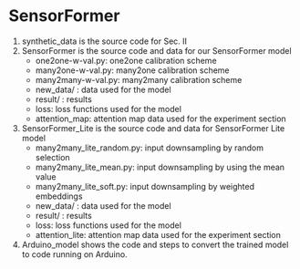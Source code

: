 # SensorFormer

1. synthetic_data is the source code for Sec. II
2. SensorFormer is the source code and data for our SensorFormer model
	* one2one-w-val.py: one2one calibration scheme
	* many2one-w-val.py: many2one calibration scheme
	* many2many-w-val.py: many2many calibration scheme
	* new_data/ : data used for the model
	* result/ : results 
	* loss: loss functions used for the model
	* attention_map: attention map data used for the experiment section
3. SensorFormer_Lite is the source code and data for SensorFormer Lite model
	* many2many_lite_random.py: input downsampling by random selection
	* many2many_lite_mean.py: input downsampling by using the mean value
	* many2many_lite_soft.py: input downsampling by weighted embeddings
	* new_data/ : data used for the model
	* result/ : results 
	* loss: loss functions used for the model
	* attention_lite: attention map data used for the experiment section
4. Arduino_model shows the code and steps to convert the trained model to code running on Arduino. 